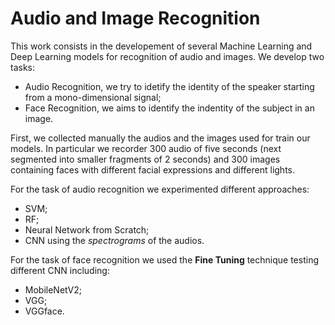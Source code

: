 # Audio and Image Recognition
This work consists in the developement of several Machine Learning and Deep Learning models for recognition of audio and images.
We develop two tasks:
- Audio Recognition, we try to idetify the identity of the speaker starting from a mono-dimensional signal;
- Face Recognition, we aims to identify the indentity of the subject in an image.

First, we collected manually the audios and the images used for train our models. In particular we recorder 300 audio of five seconds (next segmented into smaller fragments of 2 seconds) and 300 images containing faces with different facial expressions and different lights.

For the task of audio recognition we experimented different approaches:
- SVM;
- RF;
- Neural Network from Scratch;
- CNN using the *spectrograms* of the audios.

For the task of face recognition we used the **Fine Tuning** technique testing different CNN including:
- MobileNetV2;
- VGG;
- VGGface.



